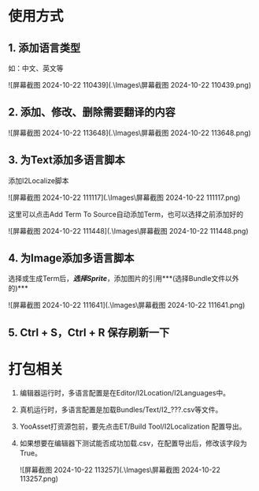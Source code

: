 # 使用方式

## 1. 添加语言类型

如：中文、英文等

![屏幕截图 2024-10-22 110439](.\Images\屏幕截图 2024-10-22 110439.png)

## 2. 添加、修改、删除需要翻译的内容

![屏幕截图 2024-10-22 113648](.\Images\屏幕截图 2024-10-22 113648.png)

## 3. 为Text添加多语言脚本

添加I2Localize脚本

![屏幕截图 2024-10-22 111117](.\Images\屏幕截图 2024-10-22 111117.png)

这里可以点击Add Term To Source自动添加Term，也可以选择之前添加好的

![屏幕截图 2024-10-22 111448](.\Images\屏幕截图 2024-10-22 111448.png)

## 4. 为Image添加多语言脚本

选择或生成Term后，***选择Sprite***，添加图片的引用***(选择Bundle文件以外的)***

![屏幕截图 2024-10-22 111641](.\Images\屏幕截图 2024-10-22 111641.png)

## 5. Ctrl + S，Ctrl + R 保存刷新一下



# 打包相关

1. 编辑器运行时，多语言配置是在Editor/I2Location/I2Languages中。

2. 真机运行时，多语言配置是加载Bundles/Text/I2_???.csv等文件。

3. YooAsset打资源包前，要先点击ET/Build Tool/I2Localization 配置导出。

4. 如果想要在编辑器下测试能否成功加载.csv，在配置导出后，修改该字段为True。

   ![屏幕截图 2024-10-22 113257](.\Images\屏幕截图 2024-10-22 113257.png)